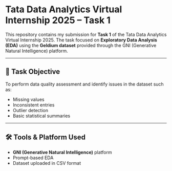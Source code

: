 # Tata Data Analytics Virtual Internship 2025 – Task 1

This repository contains my submission for **Task 1** of the Tata Data Analytics Virtual Internship 2025. The task focused on **Exploratory Data Analysis (EDA)** using the **Geldium dataset** provided through the GNI (Generative Natural Intelligence) platform.

---

## 📌 Task Objective

To perform data quality assessment and identify issues in the dataset such as:
- Missing values
- Inconsistent entries
- Outlier detection
- Basic statistical summaries

---

## 🛠️ Tools & Platform Used

- **GNI (Generative Natural Intelligence)** platform  
- Prompt-based EDA  
- Dataset uploaded in CSV format  
